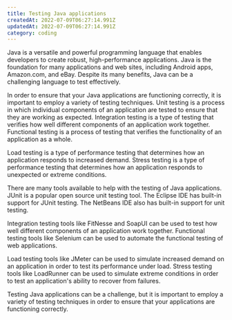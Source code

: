 ```yaml
---
title: Testing Java applications
createdAt: 2022-07-09T06:27:14.991Z
updatedAt: 2022-07-09T06:27:14.991Z
category: coding
---
```


Java is a versatile and powerful programming language that enables developers to create robust, high-performance applications. Java is the foundation for many applications and web sites, including Android apps, Amazon.com, and eBay. Despite its many benefits, Java can be a challenging language to test effectively.

In order to ensure that your Java applications are functioning correctly, it is important to employ a variety of testing techniques. Unit testing is a process in which individual components of an application are tested to ensure that they are working as expected. Integration testing is a type of testing that verifies how well different components of an application work together. Functional testing is a process of testing that verifies the functionality of an application as a whole.

Load testing is a type of performance testing that determines how an application responds to increased demand. Stress testing is a type of performance testing that determines how an application responds to unexpected or extreme conditions.

There are many tools available to help with the testing of Java applications. JUnit is a popular open source unit testing tool. The Eclipse IDE has built-in support for JUnit testing. The NetBeans IDE also has built-in support for unit testing.

Integration testing tools like FitNesse and SoapUI can be used to test how well different components of an application work together. Functional testing tools like Selenium can be used to automate the functional testing of web applications.

Load testing tools like JMeter can be used to simulate increased demand on an application in order to test its performance under load. Stress testing tools like LoadRunner can be used to simulate extreme conditions in order to test an application's ability to recover from failures.

Testing Java applications can be a challenge, but it is important to employ a variety of testing techniques in order to ensure that your applications are functioning correctly.
